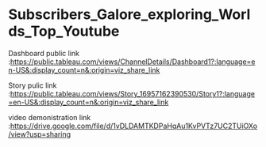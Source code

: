 # Subscribers_Galore_exploring_Worlds_Top_Youtube


Dashboard public link :https://public.tableau.com/views/ChannelDetails/Dashboard1?:language=en-US&:display_count=n&:origin=viz_share_link

Story pulic link :https://public.tableau.com/views/Story_16957162390530/Story1?:language=en-US&:display_count=n&:origin=viz_share_link

video demonistration link :https://drive.google.com/file/d/1vDLDAMTKDPaHqAu1KvPVTz7UC2TUiOXo/view?usp=sharing
